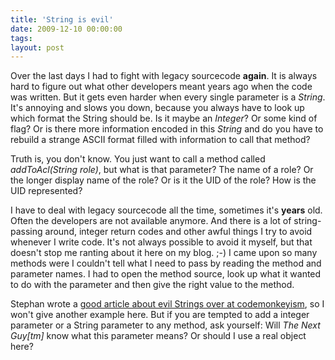 ```yaml
---
title: 'String is evil'
date: 2009-12-10 00:00:00 
tags: 
layout: post
---
```

<p><span class="dropCap">O</span>ver the last days I had to fight with legacy sourcecode <strong>again</strong>. It is always hard to figure out what other developers meant years ago when the code was written. But it gets even harder when every single parameter is a <em>String</em>. It's annoying and slows you down, because you always have to look up which format the String should be. Is it maybe an <em>Integer</em>? Or some kind of flag? Or is there more information encoded in this <em>String</em> and do you have to rebuild a strange ASCII format filled with information to call that method?</p>

<p>Truth is, you don't know. You just want to call a method called <em>addToAcl(String role)</em>, but what is that parameter? The name of a role? Or the longer display name of the role? Or is it the UID of the role? How is the UID represented?</p>

<p>I have to deal with legacy sourcecode all the time, sometimes it's <strong>years</strong> old. Often the developers are not available anymore. And there is a lot of string-passing around, integer return codes and other awful things I try to avoid whenever I write code. It's not always possible to avoid it myself, but that doesn't stop me ranting about it here on my blog. ;-) I came upon so many methods were I couldn't tell what I need to pass by reading the method and parameter names. I had to open the method source, look up what it wanted to do with the parameter and then give the right value to the method.</p>

<p>Stephan wrote a <a href="http://codemonkeyism.com/never-never-never-use-string-in-java-or-at-least-less-often/">good article about evil Strings over at codemonkeyism</a>, so I won't give another example here. But if you are tempted to add a integer parameter or a String parameter to any method, ask yourself: Will <em>The Next Guy[tm] </em> know what this parameter means? Or should I use a real object here?</p>

